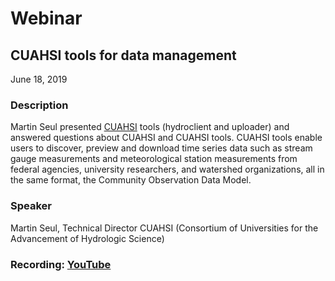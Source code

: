 # Webinar

## CUAHSI tools for data management

June 18, 2019

### Description

Martin Seul presented [CUAHSI](https://www.cuahsi.org/) tools (hydroclient and uploader) and answered questions about CUAHSI and CUAHSI tools. CUAHSI tools enable users to discover, preview and download time series data such as stream gauge measurements and meteorological station measurements from federal agencies, university researchers, and watershed organizations, all in the same format, the Community Observation Data Model.

### Speaker

Martin Seul, Technical Director CUAHSI (Consortium of Universities for the Advancement of Hydrologic Science)

### Recording: [YouTube](https://youtu.be/LqoOiQ1iB_M)

<!-- Webinars -->

